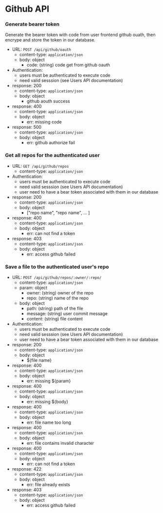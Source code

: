 # Github API

### Generate bearer token

Generate the bearer token with code from user frontend github ouath, then encrype and store the token in our database.

- URL: `POST /api/github/oauth`
  - content-type: `application/json`
  - body: object
    - code: (string) code get from github oauth
- Authentication:
  - users must be authenticated to execute code
  - need valid sesssion (see Users API documentation)
- response: 200
  - content-type: `application/json`
  - body: object
    - github aouth success
- response: 400
  - content-type: `application/json`
  - body: object
    - err: missing code
- response: 500
  - content-type: `application/json`
  - body: object
    - err: github authorize fail

### Get all repos for the authenticated user

- URL: `GET /api/github/repos`
  - content-type: `application/json`
- Authentication:
  - users must be authenticated to execute code
  - need valid sesssion (see Users API documentation)
  - user need to have a bear token associated with them in our database
- response: 200
  - content-type: `application/json`
  - body: object
    - ["repo name", "repo name", ... ]
- response: 400
  - content-type: `application/json`
  - body: object
    - err: can not find a token
- response: 403
  - content-type: `application/json`
  - body: object
    - err: access github failed

### Save a file to the authenticated user's repo

- URL: `POST /api/github/repos/:owner/:repo/`
  - content-type: `application/json`
  - param: object
    - owner: (string) owner of the repo
    - repo: (string) name of the repo
  - body: object
    - path: (string) path of the file
    - message: (string) user commit message
    - content: (string) file content
- Authentication:
  - users must be authenticated to execute code
  - need valid sesssion (see Users API documentation)
  - user need to have a bear token associated with them in our database
- response: 200
  - content-type: `application/json`
  - body: object
    - ${file name}
- response: 400
  - content-type: `application/json`
  - body: object
    - err: missing ${param}
- response: 400
  - content-type: `application/json`
  - body: object
    - err: missing ${body}
- response: 400
  - content-type: `application/json`
  - body: object
    - err: file name too long
- response: 400
  - content-type: `application/json`
  - body: object
    - err: file contains invalid character
- response: 400
  - content-type: `application/json`
  - body: object
    - err: can not find a token
- response: 422
  - content-type: `application/json`
  - body: object
    - err: file already exists
- response: 403
  - content-type: `application/json`
  - body: object
    - err: access github failed
 

